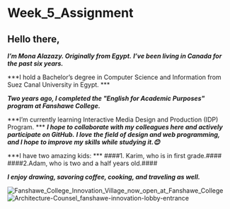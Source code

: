 # Week_5_Assignment
## Hello there,


 ***I’m Mona Alazazy. Originally from Egypt.*** 
 ***I’ve been living in Canada for the past six years.***


 ***I hold a Bachelor’s degree in Computer Science and Information from Suez Canal University in Egypt. ***

 ***Two years ago, I completed the "English for Academic Purposes" program at Fanshawe College.*** 


***I’m currently learning Interactive Media Design and Production (IDP) Program. ***
***I hope to collaborate with my colleagues here and actively participate on GitHub.*** 
***I love the field of design and web programming, and I hope to improve my skills while studying it.😊***

 ***I have two amazing kids: ***
        ####1. Karim, who is in first grade.####
        ####2.Adam, who is two and a half years old.####

 ***I enjoy drawing, savoring coffee, cooking, and traveling as well.***        





![Fanshawe_College_Innovation_Village_now_open_at_Fanshawe_College](https://github.com/user-attachments/assets/cf831f7d-87e5-4dee-b87a-23be8b39d859)
![Architecture-Counsel_fanshawe-innovation-lobby-entrance](https://github.com/user-attachments/assets/64fdd9f0-5301-4a3b-9a3b-1722042ee95e)
